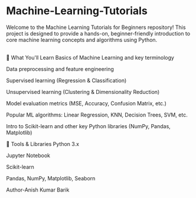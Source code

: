 # Machine-Learning-Tutorials
Welcome to the Machine Learning Tutorials for Beginners repository! This project is designed to provide a hands-on, beginner-friendly introduction to core machine learning concepts and algorithms using Python.<br>

<br>📘 What You'll Learn
Basics of Machine Learning and key terminology

Data preprocessing and feature engineering

Supervised learning (Regression & Classification)

Unsupervised learning (Clustering & Dimensionality Reduction)

Model evaluation metrics (MSE, Accuracy, Confusion Matrix, etc.)

Popular ML algorithms: Linear Regression, KNN, Decision Trees, SVM, etc.

Intro to Scikit-learn and other key Python libraries (NumPy, Pandas, Matplotlib)

🧰 Tools & Libraries
Python 3.x

Jupyter Notebook

Scikit-learn

Pandas, NumPy, Matplotlib, Seaborn

Author-Anish Kumar Barik
